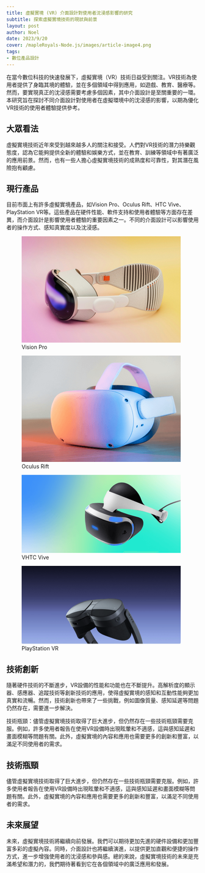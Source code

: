 ```yaml
---
title: 虛擬實境 (VR) 介面設計對使用者沈浸感影響的研究
subtitle: 探索虛擬實境技術的現狀與前景
layout: post
author: Noel
date: 2023/9/20
cover: /mapleRoyals-Node.js/images/article-image4.png
tags:
- 數位產品設計
---
```

在當今數位科技的快速發展下，虛擬實境（VR）技術日益受到關注。VR技術為使用者提供了身臨其境的體驗，並在多個領域中得到應用，如遊戲、教育、醫療等。然而，要實現真正的沈浸感需要考慮多個因素，其中介面設計是至關重要的一環。本研究旨在探討不同介面設計對使用者在虛擬環境中的沈浸感的影響，以期為優化VR技術的使用者體驗提供參考。

## 大眾看法

虛擬實境技術近年來受到越來越多人的關注和接受。人們對VR技術的潛力持樂觀態度，認為它能夠提供全新的體驗和娛樂方式，並在教育、訓練等領域中有著廣泛的應用前景。然而，也有一些人擔心虛擬實境技術的成熟度和可靠性，對其潛在風險抱有顧慮。

## 現行產品

目前市面上有許多虛擬實境產品，如Vision Pro、Oculus Rift、HTC Vive、PlayStation VR等。這些產品在硬件性能、軟件支持和使用者體驗等方面存在差異，而介面設計是影響使用者體驗的重要因素之一。不同的介面設計可以影響使用者的操作方式、感知真實度以及沈浸感。

<div class="row row-gap-4 mb-6 mb-lg-7">
  <div class="col-12 col-lg-6 text-center">
    <figure class="figure mb-0">
      <img src="/images/vision-pro.png" class="figure-img img-fluid" alt="vision-pro">
      <figcaption class="figure-caption text-primary-600">Vision Pro</figcaption>
    </figure>
  </div>
  <div class="col-12 col-lg-6 text-center">
    <figure class="figure mb-0">
      <img src="/images/oculus-rift.png" class="figure-img img-fluid" alt="vision-pro">
      <figcaption class="figure-caption text-primary-600">Oculus Rift</figcaption>
    </figure>
  </div>
  <div class="col-12 col-lg-6 text-center">
    <figure class="figure mb-0">
      <img src="/images/htc-vive.png" class="figure-img img-fluid" alt="HTC Vive">
      <figcaption class="figure-caption text-primary-600">VHTC Vive</figcaption>
    </figure>
  </div>
  <div class="col-12 col-lg-6 text-center">
    <figure class="figure mb-0">
      <img src="/images/playstation-vr.png" class="figure-img img-fluid" alt="PlayStation VR">
      <figcaption class="figure-caption text-primary-600">PlayStation VR</figcaption>
    </figure>
  </div>
</div>

## 技術創新

隨著硬件技術的不斷進步，VR設備的性能和功能也在不斷提升。高解析度的顯示器、感應器、追蹤技術等創新技術的應用，使得虛擬實境的感知和互動性能夠更加真實和流暢。然而，技術創新也帶來了一些挑戰，例如圖像質量、感知延遲等問題仍然存在，需要進一步解決。

技術瓶頸：儘管虛擬實境技術取得了巨大進步，但仍然存在一些技術瓶頸需要克服。例如，許多使用者報告在使用VR設備時出現眩暈和不適感，這與感知延遲和畫面模糊等問題有關。此外，虛擬實境的內容和應用也需要更多的創新和豐富，以滿足不同使用者的需求。

## 技術瓶頸
儘管虛擬實境技術取得了巨大進步，但仍然存在一些技術瓶頸需要克服。例如，許多使用者報告在使用VR設備時出現眩暈和不適感，這與感知延遲和畫面模糊等問題有關。此外，虛擬實境的內容和應用也需要更多的創新和豐富，以滿足不同使用者的需求。

## 未來展望
未來，虛擬實境技術將繼續向前發展。我們可以期待更加先進的硬件設備和更加豐富多彩的虛擬內容。同時，介面設計也將繼續演進，以提供更加直觀和便捷的操作方式，進一步增強使用者的沈浸感和參與感。總的來說，虛擬實境技術的未來是充滿希望和潛力的，我們期待著看到它在各個領域中的廣泛應用和發展。
